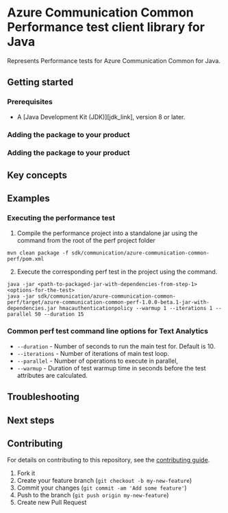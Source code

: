 # Azure Communication Common Performance test client library for Java

Represents Performance tests for Azure Communication Common for Java.

## Getting started

### Prerequisites

- A [Java Development Kit (JDK)][jdk_link], version 8 or later.

### Adding the package to your product

### Adding the package to your product
## Key concepts

## Examples
### Executing the performance test
1. Compile the performance project into a standalone jar using the command from the root of the perf project folder
```
mvn clean package -f sdk/communication/azure-communication-common-perf/pom.xml
```

2. Execute the corresponding perf test in the project using the command.
```
java -jar <path-to-packaged-jar-with-dependencies-from-step-1> <options-for-the-test>
java -jar sdk/communication/azure-communication-common-perf/target/azure-communication-common-perf-1.0.0-beta.1-jar-with-dependencies.jar hmacauthenticationpolicy --warmup 1 --iterations 1 --parallel 50 --duration 15
```

### Common perf test command line options for Text Analytics
- `--duration` - Number of seconds to run the main test for. Default is 10.
- `--iterations` - Number of iterations of main test loop.
- `--parallel` - Number of operations to execute in parallel,
- `--warmup` - Duration of test warmup time in seconds before the test attributes are calculated.

## Troubleshooting

## Next steps

## Contributing

For details on contributing to this repository, see the [contributing guide](https://github.com/Azure/azure-sdk-for-java/blob/master/CONTRIBUTING.md).

1. Fork it
1. Create your feature branch (`git checkout -b my-new-feature`)
1. Commit your changes (`git commit -am 'Add some feature'`)
1. Push to the branch (`git push origin my-new-feature`)
1. Create new Pull Request


